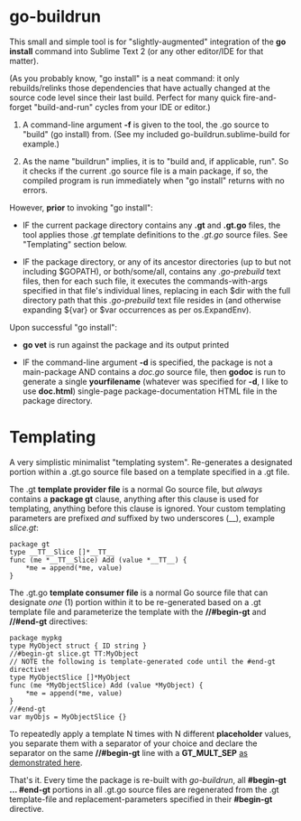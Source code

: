 go-buildrun
===========

This small and simple tool is for "slightly-augmented" integration of the **go install** command into Sublime Text 2 (or any other editor/IDE for that matter).

(As you probably know, "go install" is a neat command: it only rebuilds/relinks those dependencies that have actually changed at the source code level since their last build. Perfect for many quick fire-and-forget "build-and-run" cycles from your IDE or editor.)

1. A command-line argument **-f** is given to the tool, the .go source to "build" (go install) from. (See my included go-buildrun.sublime-build for example.)

2. As the name "buildrun" implies, it is to "build and, if applicable, run". So it checks if the current .go source file is a main package, if so, the compiled program is run immediately when "go install" returns with no errors.

However, **prior** to invoking "go install":

- IF the current package directory contains any **.gt** and **.gt.go** files, the tool applies those *.gt* template definitions to the *.gt.go* source files. See "Templating" section below.

- IF the package directory, or any of its ancestor directories (up to but not including $GOPATH), or both/some/all, contains any *.go-prebuild* text files, then for each such file, it executes the commands-with-args specified in that file's individual lines, replacing in each $dir with the full directory path that this *.go-prebuild* text file resides in (and otherwise expanding ${var} or $var occurrences as per os.ExpandEnv).

Upon successful "go install":

- **go vet** is run against the package and its output printed

- IF the command-line argument **-d** is specified, the package is not a main-package AND contains a *doc.go* source file, then **godoc** is run to generate a single **yourfilename** (whatever was specified for **-d**, I like to use **doc.html**) single-page package-documentation HTML file in the package directory.



Templating
==========


A very simplistic minimalist "templating system". Re-generates a designated portion within a .gt.go source file based on a template specified in a .gt file.

The .gt **template provider file** is a normal Go source file, but *always* contains a **package gt** clause, anything after this clause is used for templating, anything before this clause is ignored. Your custom templating parameters are prefixed *and* suffixed by two underscores (__), example *slice.gt*:


    package gt
    type __TT__Slice []*__TT__
    func (me *__TT__Slice) Add (value *__TT__) {
        *me = append(*me, value)
    }


The .gt.go **template consumer file** is a normal Go source file that can designate *one* (1) portion within it to be re-generated based on a .gt template file and parameterize the template with the **//#begin-gt** and **//#end-gt** directives:


    package mypkg
    type MyObject struct { ID string }
    //#begin-gt slice.gt TT:MyObject
    // NOTE the following is template-generated code until the #end-gt directive!
    type MyObjectSlice []*MyObject
    func (me *MyObjectSlice) Add (value *MyObject) {
        *me = append(*me, value)
    }
    //#end-gt
    var myObjs = MyObjectSlice {}


To repeatedly apply a template N times with N different __placeholder__ values, you separate them with a separator of your choice and declare the separator on the same **//#begin-gt** line with a **GT_MULT_SEP** [as demonstrated here](https://github.com/go3d/go-opengl/blob/master/util/render-states.gt.go#L56).


That's it. Every time the package is re-built with *go-buildrun*, all **#begin-gt ... #end-gt** portions in all .gt.go source files are regenerated from the .gt template-file and replacement-parameters specified in their **#begin-gt** directive.
